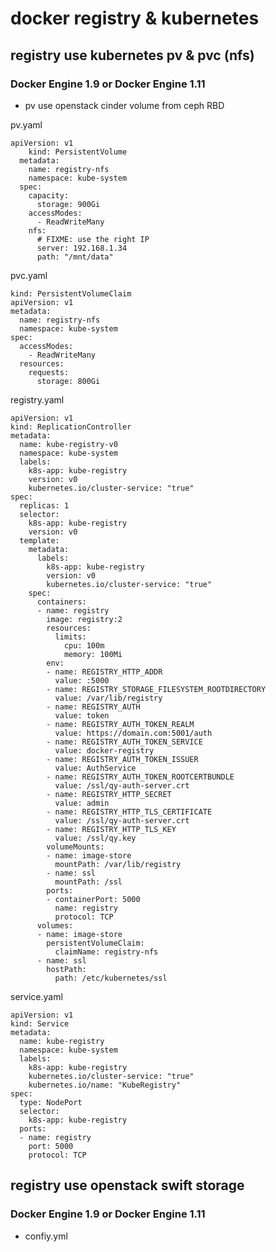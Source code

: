 # docker registry & kubernetes

## registry use kubernetes pv & pvc (nfs)

### Docker Engine 1.9 or Docker Engine 1.11

* pv use openstack cinder volume from ceph RBD

pv.yaml

   

    apiVersion: v1
	    kind: PersistentVolume
      metadata:
        name: registry-nfs
        namespace: kube-system
      spec:
        capacity:
          storage: 900Gi
        accessModes:
          - ReadWriteMany
        nfs:
          # FIXME: use the right IP
          server: 192.168.1.34
          path: "/mnt/data" 

  
pvc.yaml

	kind: PersistentVolumeClaim
	apiVersion: v1
	metadata:
	  name: registry-nfs
	  namespace: kube-system
	spec:
	  accessModes:
	    - ReadWriteMany
	  resources:
	    requests:
	      storage: 800Gi

registry.yaml

	apiVersion: v1
	kind: ReplicationController
	metadata:
	  name: kube-registry-v0
	  namespace: kube-system
	  labels:
	    k8s-app: kube-registry
	    version: v0
	    kubernetes.io/cluster-service: "true"
	spec:
	  replicas: 1
	  selector:
	    k8s-app: kube-registry
	    version: v0
	  template:
	    metadata:
	      labels:
	        k8s-app: kube-registry
	        version: v0
	        kubernetes.io/cluster-service: "true"
	    spec:
	      containers:
	      - name: registry
	        image: registry:2
	        resources:
	          limits:
	            cpu: 100m
	            memory: 100Mi
	        env:
	        - name: REGISTRY_HTTP_ADDR
	          value: :5000
	        - name: REGISTRY_STORAGE_FILESYSTEM_ROOTDIRECTORY
	          value: /var/lib/registry
	        - name: REGISTRY_AUTH
	          value: token
	        - name: REGISTRY_AUTH_TOKEN_REALM
	          value: https://domain.com:5001/auth
	        - name: REGISTRY_AUTH_TOKEN_SERVICE
	          value: docker-registry
	        - name: REGISTRY_AUTH_TOKEN_ISSUER
	          value: AuthService
	        - name: REGISTRY_AUTH_TOKEN_ROOTCERTBUNDLE
	          value: /ssl/qy-auth-server.crt
	        - name: REGISTRY_HTTP_SECRET
	          value: admin
	        - name: REGISTRY_HTTP_TLS_CERTIFICATE
	          value: /ssl/qy-auth-server.crt
	        - name: REGISTRY_HTTP_TLS_KEY
	          value: /ssl/qy.key
	        volumeMounts:
	        - name: image-store
	          mountPath: /var/lib/registry
	        - name: ssl
	          mountPath: /ssl
	        ports:
	        - containerPort: 5000
	          name: registry
	          protocol: TCP
	      volumes:
	      - name: image-store
	        persistentVolumeClaim:
	          claimName: registry-nfs
	      - name: ssl
	        hostPath:
	          path: /etc/kubernetes/ssl

service.yaml

	apiVersion: v1
	kind: Service
	metadata:
	  name: kube-registry
	  namespace: kube-system
	  labels:
	    k8s-app: kube-registry
	    kubernetes.io/cluster-service: "true"
	    kubernetes.io/name: "KubeRegistry"
	spec:
	  type: NodePort
	  selector:
	    k8s-app: kube-registry
	  ports:
	  - name: registry
	    port: 5000
	    protocol: TCP

 
## registry use openstack swift storage

### Docker Engine 1.9 or Docker Engine 1.11

* confiy.yml
